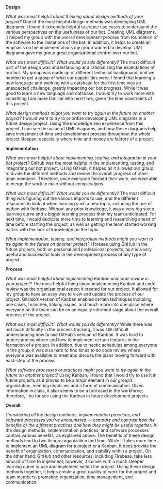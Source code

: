 **Design**

_What was most helpful about thinking about design methods of your project?_
One of the most helpful design methods was developing UML diagrams. I found it extremely helpful to create use cases to understand the various perspectives on the usefulness of our bot. Creating UML diagrams, it helped my group with the overall development process from foundation of the software to the limitations of the bot. In addition, it helps to create an emphasis on the implementations my group wanted to develop. UML diagrams gave my group great organizational control over our bot.

_What was most difficult? What would you do differently?_
The most difficult part of the design was understanding and rationalizing the expectations of our bot. My group was made up of different technical background, and we needed to get a grasp of what our capabilities were. I found that learning a new language and working with a database for the first time was an unexpected challenge, greatly impacting our bot progress. While it was good to learn a new language and database, I would try to work more with something I am more familiar with next time, given the time constraints of this project.

_What design methods might you want to try again in the future on another project?_
I would want to try to prioritize developing UML diagrams in a future design project. Using the knowledge and experience from this project, I can see the value of UML diagrams, and how these diagrams help save investment of time and development process throughout the whole project lifespan, especially where time and money are factors of a project.

**Implementation**

_What was most helpful about implementing, testing, and integration in your bot project?_
GitHub was the most helpful in the implementing, testing, and integrating our bot project. Using GitHub, it helped as it allowed our group to divide the different methods and review the overall progress of other team members. Therefore, once everyone finished their work, we were able to merge the work to main without complications.

_What was most difficult? What would you do differently?_
The most difficult thing was figuring out the various imports to use, and the different resources to look at when learning such a new topic, including the use of python with firebase. Without any prior knowledge, it was a very big steep learning curve and a bigger learning process than my team anticipated. For next time, I would dedicate more time to learning and researching ahead of time before starting the project, as well as getting the team started working earlier with the lack of knowledge on the topic.

_What implementation, testing, and integration methods might you want to try again in the future on another project?_
I foresee using GitHub in the future projects, both on personal and professional projects, as it is a very useful and successful tools in the development process of any type of project.

**Process**

_What was most helpful about implementing Kanban and code review in your project?_
The most helpful thing about implementing Kanban and code review was the organizational aspect it created for our project. It allowed for my group to have an easy way to view and update the process of our project. GitHub’s version of Kanban enabled certain techniques including use cases, branches, linking issues, and much more into one place where everyone on the team can be on an equally informed stage about the overall process of the project.

_What was most difficult? What would you do differently?_
While there was not much difficulty in the process tracking, it was still difficult understanding how to use GitHub’s version of Kanban. It was hard to understanding where and how to implement certain features in the formation of a project. In addition, due to hectic schedules among everyone in the group, it was also hard to find times to do code review where everyone was available to meet and discuss the plans moving forward with each step of the process.

_What software processes or practices might you want to try again in the future on another project?_
Using Kanban, I found that I would try to use it in future projects as it proved to be a major element in our group’s organization, meeting deadlines and a form of communication. Given information in class, it also seems to be a tool used in the workforce; therefore, I do for see using the Kanban in future development projects.

**Overall**

_Considering all the design methods, implementation practices, and software processes you’ve encountered — compare and contrast how the benefits of the different practices and how they might be useful together._
All the design methods, implementation practices, and software processes contain various benefits, as explained above. The benefits of these design methods lead to two things: organization and time. While it takes more time to implement an UML diagram for a project or a Kanban, it does provide the benefit of organization, communication, and stability within a project. On the other hand, GitHub and other resources, including Firebase, take less amount of time to implement; however, it comes with a much steeper learning curve to use and implement within the project. Using these design methods together, it helps create a great quality of work for the project and team members, promoting organization, time management, and communication.
